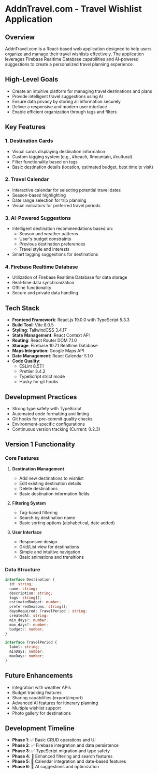# AddnTravel.com - Travel Wishlist Application

## Overview

AddnTravel.com is a React-based web application designed to help users organize and manage their travel wishlists effectively. The application leverages Firebase Realtime Database capabilities and AI-powered suggestions to create a personalized travel planning experience.

## High-Level Goals

- Create an intuitive platform for managing travel destinations and plans
- Provide intelligent travel suggestions using AI
- Ensure data privacy by storing all information securely
- Deliver a responsive and modern user interface
- Enable efficient organization through tags and filters

## Key Features

### 1. Destination Cards

- Visual cards displaying destination information
- Custom tagging system (e.g., #beach, #mountain, #cultural)
- Filter functionality based on tags
- Basic destination details (location, estimated budget, best time to visit)

### 2. Travel Calendar

- Interactive calendar for selecting potential travel dates
- Season-based highlighting
- Date range selection for trip planning
- Visual indicators for preferred travel periods

### 3. AI-Powered Suggestions

- Intelligent destination recommendations based on:
  - Season and weather patterns
  - User's budget constraints
  - Previous destination preferences
  - Travel style and interests
- Smart tagging suggestions for destinations

### 4. Firebase Realtime Database

- Utilization of Firebase Realtime Database for data storage
- Real-time data synchronization
- Offline functionality
- Secure and private data handling

## Tech Stack

- **Frontend Framework**: React.js 19.0.0 with TypeScript 5.3.3
- **Build Tool**: Vite 6.0.5
- **Styling**: TailwindCSS 3.4.17
- **State Management**: React Context API
- **Routing**: React Router DOM 7.1.0
- **Storage**: Firebase 10.7.1 Realtime Database
- **Maps Integration**: Google Maps API
- **Date Management**: React Calendar 5.1.0
- **Code Quality**:
  - ESLint 8.57.1
  - Prettier 3.4.2
  - TypeScript strict mode
  - Husky for git hooks

## Development Practices

- Strong type safety with TypeScript
- Automated code formatting and linting
- Git hooks for pre-commit quality checks
- Environment-specific configurations
- Continuous version tracking (Current: 0.2.3)

## Version 1 Functionality

### Core Features

1. **Destination Management**

   - Add new destinations to wishlist
   - Edit existing destination details
   - Delete destinations
   - Basic destination information fields

2. **Filtering System**

   - Tag-based filtering
   - Search by destination name
   - Basic sorting options (alphabetical, date added)

3. **User Interface**
   - Responsive design
   - Grid/List view for destinations
   - Simple and intuitive navigation
   - Basic animations and transitions

### Data Structure

```typescript
interface Destination {
  id: string;
  name: string;
  description: string;
  tags: string[];
  estimatedBudget: number;
  preferredSeasons: string[];
  daysRequired: TravelPeriod | string;
  createdAt: string;
  min_days?: number;
  max_days?: number;
  budget?: number;
}

interface TravelPeriod {
  label: string;
  minDays: number;
  maxDays: number;
}
```

## Future Enhancements

- Integration with weather APIs
- Budget tracking features
- Sharing capabilities (export/import)
- Advanced AI features for itinerary planning
- Multiple wishlist support
- Photo gallery for destinations

## Development Timeline

- **Phase 1**: ✅ Basic CRUD operations and UI
- **Phase 2**: ✅ Firebase integration and data persistence
- **Phase 3**: ✅ TypeScript migration and type safety
- **Phase 4**: 🚧 Enhanced filtering and search features
- **Phase 5**: 📅 Calendar integration and date-based features
- **Phase 6**: 🤖 AI suggestions and optimization
